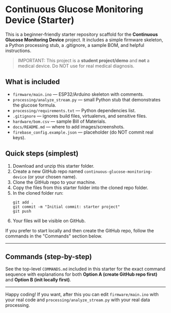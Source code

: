 # Continuous Glucose Monitoring Device (Starter)

This is a beginner-friendly starter repository scaffold for the **Continuous Glucose Monitoring Device** project.
It includes a simple firmware skeleton, a Python processing stub, a .gitignore, a sample BOM, and helpful instructions.

> IMPORTANT: This project is a **student project/demo** and **not** a medical device. Do NOT use for real medical diagnosis.

## What is included
- `firmware/main.ino` — ESP32/Arduino skeleton with comments.
- `processing/analyze_stream.py` — small Python stub that demonstrates the glucose formula.
- `processing/requirements.txt` — Python dependencies list.
- `.gitignore` — ignores build files, virtualenvs, and sensitive files.
- `hardware/bom.csv` — sample Bill of Materials.
- `docs/README.md` — where to add images/screenshots.
- `firebase_config.example.json` — placeholder (do NOT commit real keys).

## Quick steps (simplest)
1. Download and unzip this starter folder.
2. Create a new GitHub repo named `continuous-glucose-monitoring-device` (or your chosen name).
3. Clone the GitHub repo to your machine.
4. Copy the files from this starter folder into the cloned repo folder.
5. In the cloned folder run:
   ```
   git add .
   git commit -m "Initial commit: starter project"
   git push
   ```
6. Your files will be visible on GitHub.

If you prefer to start locally and then create the GitHub repo, follow the commands in the "Commands" section below.

---

## Commands (step-by-step)
See the top-level `COMMANDS.md` included in this starter for the exact command sequence with explanations for both **Option A (create GitHub repo first)** and **Option B (init locally first)**.

--- 
Happy coding! If you want, after this you can edit `firmware/main.ino` with your real code and `processing/analyze_stream.py` with your real data processing.
